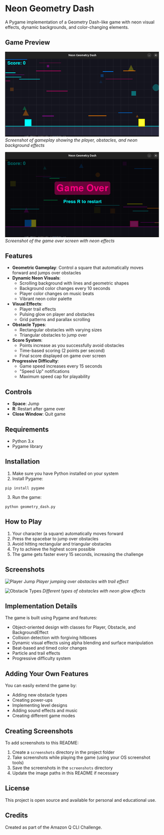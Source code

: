 # Neon Geometry Dash

A Pygame implementation of a Geometry Dash-like game with neon visual effects, dynamic backgrounds, and color-changing elements.

## Game Preview

![Game Screenshot](screenshots/gameplay.png)
*Screenshot of gameplay showing the player, obstacles, and neon background effects*

![Game Over Screen](screenshots/game_over.png)
*Screenshot of the game over screen with neon effects*

## Features

- **Geometric Gameplay**: Control a square that automatically moves forward and jumps over obstacles
- **Dynamic Neon Visuals**: 
  - Scrolling background with lines and geometric shapes
  - Background color changes every 10 seconds
  - Player color changes on music beats
  - Vibrant neon color palette
- **Visual Effects**:
  - Player trail effects
  - Pulsing glow on player and obstacles
  - Grid patterns and parallax scrolling
- **Obstacle Types**:
  - Rectangular obstacles with varying sizes
  - Triangular obstacles to jump over
- **Score System**: 
  - Points increase as you successfully avoid obstacles
  - Time-based scoring (2 points per second)
  - Final score displayed on game over screen
- **Progressive Difficulty**:
  - Game speed increases every 15 seconds
  - "Speed Up" notifications
  - Maximum speed cap for playability

## Controls

- **Space**: Jump
- **R**: Restart after game over
- **Close Window**: Quit game

## Requirements

- Python 3.x
- Pygame library

## Installation

1. Make sure you have Python installed on your system
2. Install Pygame:
```
pip install pygame
```
3. Run the game:
```
python geometry_dash.py
```

## How to Play

1. Your character (a square) automatically moves forward
2. Press the spacebar to jump over obstacles
3. Avoid hitting rectangular and triangular obstacles
4. Try to achieve the highest score possible
5. The game gets faster every 15 seconds, increasing the challenge

## Screenshots

![Player Jump](screenshots/jump.png)
*Player jumping over obstacles with trail effect*

![Obstacle Types](screenshots/obstacles.png)
*Different types of obstacles with neon glow effects*

## Implementation Details

The game is built using Pygame and features:

- Object-oriented design with classes for Player, Obstacle, and BackgroundEffect
- Collision detection with forgiving hitboxes
- Dynamic visual effects using alpha blending and surface manipulation
- Beat-based and timed color changes
- Particle and trail effects
- Progressive difficulty system

## Adding Your Own Features

You can easily extend the game by:

- Adding new obstacle types
- Creating power-ups
- Implementing level designs
- Adding sound effects and music
- Creating different game modes

## Creating Screenshots

To add screenshots to this README:

1. Create a `screenshots` directory in the project folder
2. Take screenshots while playing the game (using your OS screenshot tools)
3. Save the screenshots in the `screenshots` directory
4. Update the image paths in this README if necessary

## License

This project is open source and available for personal and educational use.

## Credits

Created as part of the Amazon Q CLI Challenge.
